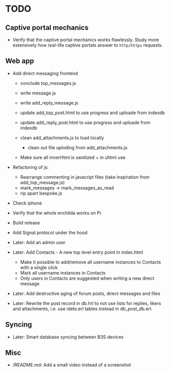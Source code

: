 # TODO

## Captive portal mechanics

* Verify that the captive portal mechanics works flawlessly. Study more
  extensively how real-life captive portals answer to `http/https` requests.

## Web app

* Add direct messaging frontend

  * conclude top_messages.js
  * write message.js
  * write add_reply_message.js

  * update add_top_post.html to use progress and uploade from indexdb
  * update add_reply_post.html to use progress and uploade from indexdb

  * clean add_attachments.js to load locally
    * clean out file uploding from add_attachments.js

  * Make sure all innerHtml is sanitized + in uhtml use

* Refactoring of js:
  * Rearrange commenting in javacript files (take inspiration from add_top_message.js)
  * mark_messages -> mark_messages_as_read
  * rip apart bespoke.js

* Check iphone

* Verify that the whole enchilda works on Pi

* Build release




* Add Signal protocol under the hood

* Later: Add an admin user
* Later: Add Contacts - A new top level entry point in index.html
  - Make it possible to add/remove all username instances to Contacts with a
    single click
  - Mark all username instances in Contacts
  - Only users in Contacts are suggested when writing a new direct message
* Later: Add destructive aging of forum posts, direct messages and files
* Later: Rewrite the post record in db.hrl to not use lists for replies, likers
  and attachments, i.e. use idets.erl tables instead in db_post_db.erl.

## Syncing

- Later: Smart database syncing between B3S devices

## Misc

- /README.md: Add a small video instead of a screenshot
